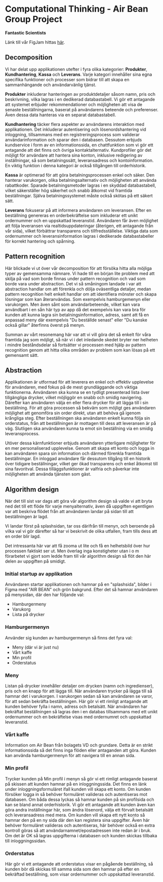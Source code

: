 # Computational Thinking - Air Bean Group Project
**Fantastic Scientists**

Länk till vår FigJam hittas [här](https://www.figma.com/board/u1q68FuFGJBPCwfCQcJlxe/Computational-Thinking---Group-Project?node-id=0-1&node-type=canvas&t=PhDZA7ApaRL6y3W7-0).

## Decomposition

Vi har delat upp applikationen utefter i fyra olika kategorier: **Produkter**, **Kundhantering**, **Kassa** och **Leverans**. Varje kategori innehåller sina egna specifika funktioner och processer som bidrar till att skapa en sammanhängande och användarvänlig tjänst.

**Produkter** inkluderar hanteringen av produktdetaljer såsom namn, pris och beskrivning, vilka lagras i en dedikerad databastabell. Vi gör ett antagande att systemet erbjuder rekommendationer och möjligheten att visa de senaste beställningarna, baserat på användarens beteende och preferenser. Även dessa data hanteras via en separat databastabell.

**Kundhantering** täcker flera aspekter av användarens interaktion med applikationen. Det inkluderar autentisering och lösenordshantering vid inloggning, tillsammans med en registreringsprocess som validerar användarinformation och sparar den i databasen. Dessutom erbjuds kundservice i form av en informationssida, en chattfunktion som vi gör ett antagande att det finns och övriga kontaktalternativ. Kundprofiler gör det möjligt för användare att hantera sina konton, inklusive redigering av inställningar, så som betalningssätt, leveransadress och kontoinformation. En viktig funktion i denna kategori är också tillgången till orderhistorik.

**Kassa** är optimerad för att göra betalningsprocessen enkel och säker. Den hanterar varukorgen, olika betalningsalternativ och möjligheten att använda rabattkoder. Sparade betalningsmetoder lagras i en skyddad databastabell, vilket säkerställer hög säkerhet och snabb åtkomst vid framtida beställningar. Själva betalningssystemet måste också skötas på ett säkert sätt.

**Leverans** fokuserar på att informera användaren om leveransen. Efter en beställning genereras en orderbekräftelse som inkluderar ett unikt ordernummer och en uppskattad leveranstid. Användaren får även möjlighet att följa leveransen via realtidsuppdateringar (återigen, ett antagande från vår sida), vilket förbättrar transparens och tillfredsställelse. Viktiga data som ordernummer och leveransinformation lagras i dedikerade databastabeller för korrekt hantering och spårning.

## Pattern recognition
Här blickade vi ut över vår decomposition för att försöka hitta alla möjliga typer av gemensamma nämnare. Vi hade till en början lite problem med att skilja på vad som borde finnas under pattern recognition och vad som borde vara under abstraction. Det vi så småningom landade i var att abstraction handlar om att förenkla och dölja oväsentliga detaljer, medan pattern recognition helt enkelt handlar om att identifiera mönster och skapa lösningar som kan återanvändas. Som exempelvis hamburgemenyn eller varukorgen. Men även sånt som användarbeteende, vilket kan vara användbart i en sån här typ av app då det exempelvis kan vara bra för kunden att kunna lagra sin betalningsinformation, adress, samt att få en anpassad meny där exempelvis "Du beställde senast" eller "Du kanske också gillar" återfinns överst på menyn.

Summan av vårt resonemang här var att vi vill göra det så enkelt för våra framtida jag som möjligt, så när vi i det inledande skedet bryter ner helheten i mindre beståndsdelar så fortsätter vi processen med hjälp av pattern recognition genom att hitta olika områden av problem som kan lösas på ett gemensamt sätt.

## Abstraction

Applikationen är utformad för att leverera en enkel och effektiv upplevelse för användaren, med fokus på de mest grundläggande och viktiga funktionerna. Användaren ska kunna se en tydligt presenterad lista över tillgängliga drycker, vilket möjliggör en snabb och smidig navigering. Därefter kan användaren välja en eller flera drycker för att lägga till i sin beställning. För att göra processen så bekväm som möjligt ges användaren möjlighet att genomföra sin order direkt, utan att behöva gå igenom krångliga steg. Efter beställningen ska användaren enkelt kunna följa sin orderstatus, från att beställningen är mottagen till dess att leveransen är på väg. Slutligen ska användaren kunna ta emot sin beställning via en smidig leveransprocess.

Utöver dessa kärnfunktioner erbjuds användaren ytterligare möjligheter för en mer personaliserad upplevelse. Genom att skapa ett konto och logga in kan användaren spara sin information och därmed förenkla framtida beställningar. En inloggad användare får dessutom tillgång till en historik över tidigare beställningar, vilket ger ökad transparens och enkel åtkomst till sina favoritval. Dessa tilläggsfunktioner är valfria och påverkar inte möjligheten att använda tjänsten som gäst.

## Algorithm design
När det till sist var dags att göra vår algorithm design så valde vi att bryta ned det till ett flöde för varje menyalternativ, även då uppgiften egentligen var att beskriva flödet från att användaren landar på sidan till att beställningen är lagd.

Vi landar först på splashsidan, tar oss därifrån till menyn, och beroende på vilka val vi gör därefter så har vi beskrivit de olika utfallen, fram tills dess att en order blir lagd.

Det intressanta här var att få zooma ut lite och få en helhetsbild över hur processen faktiskt ser ut. Men överlag inga konstigheter utan i o m förarbetet vi gjort som ledde fram till vår algorithm design så flöt den här delen av uppgiften på smidigt.

### Initial startup av applikation

Användaren startar applikationen och hamnar på en "splashsida", bilder i Figma med "AIR BEAN" och grön bakgrund. Efter det så hamnar användaren på menysidan, där den har följande val:

- Hamburgermeny
- Varukorg
- Lista på drycker

### Hamburgermenyn

Använder sig kunden av hamburgermenyn så finns det fyra val:

- Meny (där vi är just nu)
- Vårt kaffe
- Min profil
- Orderstatus

### Meny

Listan på drycker innehåller detaljer om drycken (namn och ingredienser), pris och en knapp för att lägga till. När användaren trycker på lägga till så hamnar det i varukorgen. I varukorgen sedan så kan användaren se varor, för att sedan bekräfta beställningen. Här gör vi ett rimligt antagande att kunden behöver fylla i namn, adress och betalsätt. När användaren har bekräftat beställningen så lagras den i en databas tillsammans med ett unikt ordernummer och en bekräftelse visas med ordernumret och uppskattad leveranstid.

### Vårt kaffe

Information om Air Bean från bolagets VD och grundare. Detta är en strikt informationssida så det finns inga flöden eller antaganden att göra. Kunden kan använda hamburgermenyn för att navigera till en annan sida.
 
### Min profil

Trycker kunden på Min profil i menyn så gör vi ett rimligt antagande baserat på skissen att kunden hamnar på en inloggningssida. Det finns en länk under inloggningsformuläret ifall kunden vill skapa ett konto. Om kunden försöker logga in så behöver formuläret valideras och autentiseras mot databasen. Om båda dessa lyckas så hamnar kunden på sin profilsida och kan se bland annat orderhistorik. Vi gör ett antagande att kunden även kan göra andra inställningar här, som ändra lösenord, välja ett förvalt betalsätt och leveransadress med mera. Om kunden vill skapa ett nytt konto så hamnar den på en ny sida där den kan registera sina uppgifter. Även här behöver formuläret valideras och autentiseras, här behöver också en extra kontroll göras så att användarnamnet/epostadressen inte redan är i bruk. Om det är OK så lagras uppgifterna i databasen och kunden skickas tillbaka till inloggningssidan.

### Orderstatus

Här gör vi ett antagande att orderstatus visar en pågående beställning, så kunden bör då skickas till samma sida som den hamnar på efter en bekräftad beställning, som visar ordernummer och uppskattad leveranstid.

